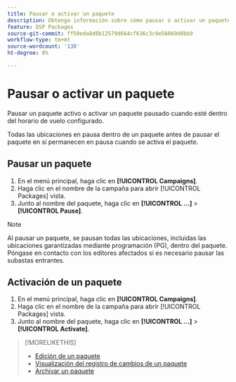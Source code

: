 ```yaml
---
title: Pausar o activar un paquete
description: Obtenga información sobre cómo pausar o activar un paquete.
feature: DSP Packages
source-git-commit: ff50eda8d8b12579d664cf636c3c9e56069d8bb9
workflow-type: tm+mt
source-wordcount: '138'
ht-degree: 0%

---
```


# Pausar o activar un paquete

Pausar un paquete activo o activar un paquete pausado cuando esté dentro del horario de vuelo configurado.

Todas las ubicaciones en pausa dentro de un paquete antes de pausar el paquete en sí permanecen en pausa cuando se activa el paquete.

## Pausar un paquete

1. En el menú principal, haga clic en **[!UICONTROL Campaigns]**.
1. Haga clic en el nombre de la campaña para abrir [!UICONTROL Packages] vista.
1. Junto al nombre del paquete, haga clic en  **[!UICONTROL ...]** > **[!UICONTROL Pause]**.

>[!NOTE]
>
>Al pausar un paquete, se pausan todas las ubicaciones, incluidas las ubicaciones garantizadas mediante programación (PG), dentro del paquete. Póngase en contacto con los editores afectados si es necesario pausar las subastas entrantes.

## Activación de un paquete

1. En el menú principal, haga clic en **[!UICONTROL Campaigns]**.
1. Haga clic en el nombre de la campaña para abrir [!UICONTROL Packages] vista.
1. Junto al nombre del paquete, haga clic en  **[!UICONTROL ...]** > **[!UICONTROL Activate]**.

>[!MORELIKETHIS]
>
>* [Edición de un paquete](package-edit.md)
>* [Visualización del registro de cambios de un paquete](package-change-log.md)
>* [Archivar un paquete](package-archive-unarchive.md)

